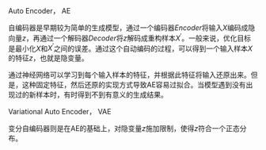 Auto Encoder， AE

自编码器是早期较为简单的生成模型，通过一个编码器$Encoder$将输入$X$编码成隐向量$z$，再通过一个解码器$Decoder$将$z$解码成重构样本$X^{\prime}$。一般来说，优化目标是最小化$X$和$X^{\prime}$之间的误差。通过这个自动编码的过程，可以得到一个输入样本$X$的特征$z$，也就是隐变量。

通过神经网络可以学习到每个输入样本的特征，并根据此特征将输入还原出来。但是，这种固定特征，然后还原的实现方式导致AE容易过拟合。当模型遇到没有出现过的新样本时，有时得到不到有意义的生成结果。

Variational Auto Encoder， VAE

变分自编码器则是在AE的基础上，对隐变量$z$施加限制，使得$z$符合一个正态分布。